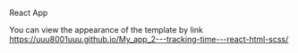 React App

You can view the appearance of the template by link https://uuu8001uuu.github.io/My_app_2---tracking-time---react-html-scss/
